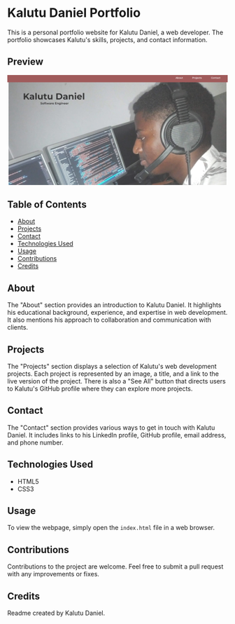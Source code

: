 # Kalutu Daniel Portfolio
This is a personal portfolio website for Kalutu Daniel, a web developer. The portfolio showcases Kalutu's skills, projects, and contact information.

## Preview 
![Kalutu Daniel Website Preview](img/kalutu-portfolio.PNG)

## Table of Contents
- [About](#about)
- [Projects](#projects)
- [Contact](#contact)
- [Technologies Used](#technologies-used)
- [Usage](#usage)
- [Contributions](#contributions)
- [Credits](#credits)

## About
The "About" section provides an introduction to Kalutu Daniel. It highlights his educational background, experience, and expertise in web development. It also mentions his approach to collaboration and communication with clients.

## Projects
The "Projects" section displays a selection of Kalutu's web development projects. Each project is represented by an image, a title, and a link to the live version of the project. There is also a "See All" button that directs users to Kalutu's GitHub profile where they can explore more projects.

## Contact
The "Contact" section provides various ways to get in touch with Kalutu Daniel. It includes links to his LinkedIn profile, GitHub profile, email address, and phone number.

## Technologies Used
- HTML5
- CSS3

## Usage
To view the webpage, simply open the `index.html` file in a web browser.

## Contributions
Contributions to the project are welcome. Feel free to submit a pull request with any improvements or fixes.

## Credits
Readme created by Kalutu Daniel.


